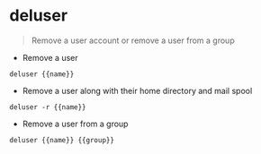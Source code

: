 # deluser

> Remove a user account or remove a user from a group

- Remove a user

`deluser {{name}}`

- Remove a user along with their home directory and mail spool

`deluser -r {{name}}`

- Remove a user from a group

`deluser {{name}} {{group}}`
